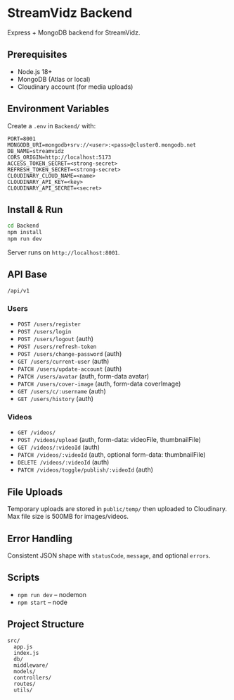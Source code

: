 # StreamVidz Backend

Express + MongoDB backend for StreamVidz.

## Prerequisites

- Node.js 18+
- MongoDB (Atlas or local)
- Cloudinary account (for media uploads)

## Environment Variables

Create a `.env` in `Backend/` with:

```
PORT=8001
MONGODB_URI=mongodb+srv://<user>:<pass>@cluster0.mongodb.net
DB_NAME=streamvidz
CORS_ORIGIN=http://localhost:5173
ACCESS_TOKEN_SECRET=<strong-secret>
REFRESH_TOKEN_SECRET=<strong-secret>
CLOUDINARY_CLOUD_NAME=<name>
CLOUDINARY_API_KEY=<key>
CLOUDINARY_API_SECRET=<secret>
```

## Install & Run

```bash
cd Backend
npm install
npm run dev
```

Server runs on `http://localhost:8001`.

## API Base

`/api/v1`

### Users

- `POST /users/register`
- `POST /users/login`
- `POST /users/logout` (auth)
- `POST /users/refresh-token`
- `POST /users/change-password` (auth)
- `GET /users/current-user` (auth)
- `PATCH /users/update-account` (auth)
- `PATCH /users/avatar` (auth, form-data avatar)
- `PATCH /users/cover-image` (auth, form-data coverImage)
- `GET /users/c/:username` (auth)
- `GET /users/history` (auth)

### Videos

- `GET /videos/`
- `POST /videos/upload` (auth, form-data: videoFile, thumbnailFile)
- `GET /videos/:videoId` (auth)
- `PATCH /videos/:videoId` (auth, optional form-data: thumbnailFile)
- `DELETE /videos/:videoId` (auth)
- `PATCH /videos/toggle/publish/:videoId` (auth)

## File Uploads

Temporary uploads are stored in `public/temp/` then uploaded to Cloudinary.
Max file size is 500MB for images/videos.

## Error Handling

Consistent JSON shape with `statusCode`, `message`, and optional `errors`.

## Scripts

- `npm run dev` – nodemon
- `npm start` – node

## Project Structure

```
src/
  app.js
  index.js
  db/
  middleware/
  models/
  controllers/
  routes/
  utils/
```
